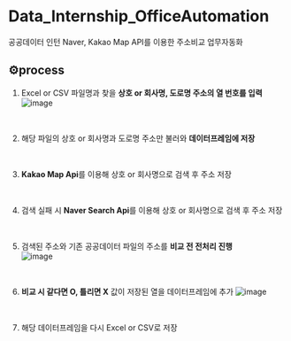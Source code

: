 # Data_Internship_OfficeAutomation
공공데이터 인턴 Naver, Kakao Map API를 이용한 주소비교 업무자동화


## ⚙️process
1.  Excel or CSV 파일명과 찾을 **상호 or 회사명, 도로명 주소의 열 번호를 입력**
![image](https://user-images.githubusercontent.com/57780594/169347209-a8598eeb-a29e-4484-97de-2d436c4f483e.png)
<br>

2.  해당 파일의 상호 or 회사명과 도로명 주소만 불러와 **데이터프레임에 저장**
<br>  
  
3.  **Kakao Map Api**를 이용해 상호 or 회사명으로 검색 후 주소 저장
<br>
 
4.  검색 실패 시 **Naver Search Api**를 이용해 상호 or 회사명으로 검색 후 주소 저장
<br>
  
5.  검색된 주소와 기존 공공데이터 파일의 주소를 **비교 전 전처리 진행**  
![image](https://user-images.githubusercontent.com/57780594/169348652-a33bb144-d704-439d-9e6d-a3d80a8e2cc0.png)
<br>
  
6. **비교 시 같다면 O, 틀리면 X** 값이 저장된 열을 데이터프레임에 추가
![image](https://user-images.githubusercontent.com/57780594/169351155-199c9bf8-51e9-4d6b-a946-15903f22c243.png)
<br>

7. 해당 데이터프레임을 다시 Excel or CSV로 저장
